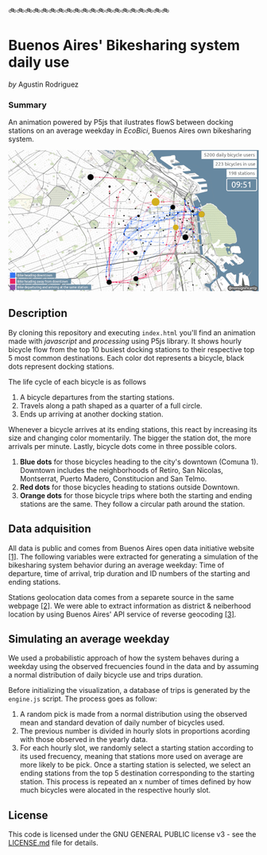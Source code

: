 🚲🚲🚲🚲🚲🚲🚲🚲🚲🚲🚲🚲🚲🚲🚲🚲🚲🚲🚲🚲 

# Buenos Aires' Bikesharing system daily use

*by* Agustin Rodriguez

### Summary

An animation powered by P5js that ilustrates flowS between docking stations on an average weekday in *EcoBici*, Buenos Aires own bikesharing system.

![img](assets/readme-banner.png)

## Description

By cloning this repository and executing `index.html` you'll find an animation made with *javascript* and *processing* using P5js library. It shows hourly bicycle flow from the top 10 busiest docking stations to their respective top 5 most common destinations. Each color dot represents a bicycle, black dots represent docking stations.

The life cycle of each bicycle is as follows

1. A bicycle departures from the starting stations.
2. Travels along a path shaped as a quarter of a full circle.
3. Ends up arriving at another docking station. 

Whenever a bicycle arrives at its ending stations, this react by increasing its size and changing color momentarily. The bigger the station dot, the more arrivals per minute. Lastly, bicycle dots come in three possible colors.

1. **Blue dots** for those bicycles heading to the city's downtown (Comuna 1). Downtown includes the neighborhoods of Retiro, San Nicolas, Montserrat, Puerto Madero, Constitucion and San Telmo.
2. **Red dots** for those bicycles heading to stations outside Downtown.
3. **Orange dots** for those bicycle trips where both the starting and ending stations are the same. They follow a circular path around the station.

## Data adquisition

All data is public and comes from Buenos Aires open data initiative website [[1]](https://data.buenosaires.gob.ar/dataset/bicicletas-publicas). The following variables were extracted for generating a simulation of the bikesharing system behavior during an average weekday: Time of departure, time of arrival, trip duration and ID numbers of the starting and ending stations.

Stations geolocation data comes from a separete source in the same webpage [[2]](https://data.buenosaires.gob.ar/dataset/estaciones-bicicletas-publicas). We were able to extract information as district & neiberhood location by using Buenos Aires' API service of reverse geocoding [[3]](http://ws.usig.buenosaires.gob.ar/geocoder/2.2).

## Simulating an average weekday

We used a probabilistic approach of how the system behaves during a weekday using the observed frecuencies found in the data and by assuming a normal distribution of daily bicycle use and trips duration.

Before initializing the visualization, a database of trips is generated by the `engine.js` script. The process goes as follow:

1. A random pick is made from a normal distribution using the observed mean and standard devation of daily number of bicycles used.
2. The previous number is divided in hourly slots in proportions acording with those observed in the yearly data.
3. For each hourly slot, we randomly select a starting station according to its used frecuency, meaning that stations more used on average are more likely to be pick. Once a starting station is selected, we select an ending stations from the top 5 destination corresponding to the starting station. This process is repeated an x number of times defined by how much bicycles were alocated in the respective hourly slot.

## License

This code is licensed under the GNU GENERAL PUBLIC license v3 - see the [LICENSE.md](LICENSE.md) file for details.